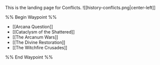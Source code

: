 This is the landing page for Conflicts.
![[history-conflicts.png|center-left]]

%% Begin Waypoint %%
- [[Arcana Question]]
- [[Cataclysm of the Shattered]]
- [[The Arcanum Wars]]
- [[The Divine Restoration]]
- [[The Witchfire Crusades]]

%% End Waypoint %%